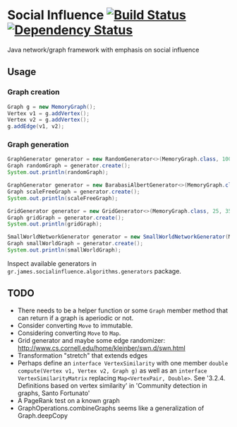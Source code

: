 # Social Influence [![Build Status](https://travis-ci.org/gstamatelat/social-influence.svg?branch=master)](https://travis-ci.org/gstamatelat/social-influence) [![Dependency Status](https://www.versioneye.com/user/projects/5596a989616634001b000007/badge.svg?style=flat)](https://www.versioneye.com/user/projects/5596a989616634001b000007)

Java network/graph framework with emphasis on social influence

## Usage

### Graph creation

```java
Graph g = new MemoryGraph();
Vertex v1 = g.addVertex();
Vertex v2 = g.addVertex();
g.addEdge(v1, v2);
```

### Graph generation

```java
GraphGenerator generator = new RandomGenerator<>(MemoryGraph.class, 100, 0.05);
Graph randomGraph = generator.create();
System.out.println(randomGraph);
```

```java
GraphGenerator generator = new BarabasiAlbertGenerator<>(MemoryGraph.class, 25, 2, 2, 1.0);
Graph scaleFreeGraph = generator.create();
System.out.println(scaleFreeGraph);
```

```java
GridGenerator generator = new GridGenerator<>(MemoryGraph.class, 25, 35);
Graph gridGraph = generator.create();
System.out.println(gridGraph);
```

```java
SmallWorldNetworkGenerator generator = new SmallWorldNetworkGenerator(MemoryGraph.class, 1000, 6, 0.4);
Graph smallWorldGraph = generator.create();
System.out.println(smallWorldGraph);
```

Inspect available generators in `gr.james.socialinfluence.algorithms.generators` package.

## TODO

- There needs to be a helper function or some `Graph` member method that can return if a graph is aperiodic or not.
- Consider converting `Move` to immutable.
- Considering converting `Move` to `Map`.
- Grid generator and maybe some edge randomizer: http://www.cs.cornell.edu/home/kleinber/swn.d/swn.html
- Transformation "stretch" that extends edges
- Perhaps define an `interface VertexSimilarity` with one member `double compute(Vertex v1, Vertex v2, Graph g)` as well as an `interface VertexSimilarityMatrix` replacing `Map<VertexPair, Double>`. See '3.2.4. Definitions based on vertex similarity' in 'Community detection in graphs, Santo Fortunato'
- A PageRank test on a known graph
- GraphOperations.combineGraphs seems like a generalization of Graph.deepCopy 
